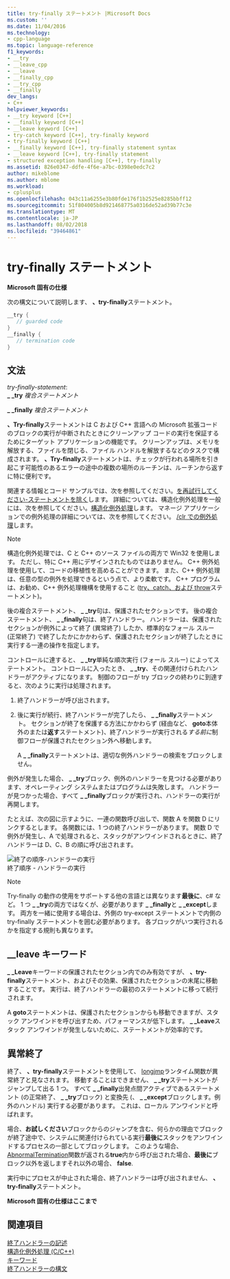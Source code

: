 ```yaml
---
title: try-finally ステートメント |Microsoft Docs
ms.custom: ''
ms.date: 11/04/2016
ms.technology:
- cpp-language
ms.topic: language-reference
f1_keywords:
- __try
- __leave_cpp
- __leave
- __finally_cpp
- __try_cpp
- __finally
dev_langs:
- C++
helpviewer_keywords:
- __try keyword [C++]
- __finally keyword [C++]
- __leave keyword [C++]
- try-catch keyword [C++], try-finally keyword
- try-finally keyword [C++]
- __finally keyword [C++], try-finally statement syntax
- __leave keyword [C++], try-finally statement
- structured exception handling [C++], try-finally
ms.assetid: 826e0347-ddfe-4f6e-a7bc-0398e0edc7c2
author: mikeblome
ms.author: mblome
ms.workload:
- cplusplus
ms.openlocfilehash: 043c11a6255e3b80fde176f1b2525e8285bbff12
ms.sourcegitcommit: 51f804005b8d921468775a0316de52ad39b77c3e
ms.translationtype: MT
ms.contentlocale: ja-JP
ms.lasthandoff: 08/02/2018
ms.locfileid: "39464861"
---
```

# <a name="try-finally-statement"></a>try-finally ステートメント
**Microsoft 固有の仕様**  
  
 次の構文について説明します、 **、try-finally**ステートメント。  
  
```cpp 
__try {  
   // guarded code  
}  
__finally {  
   // termination code  
}  
```  
  
## <a name="grammar"></a>文法  
 *try-finally-statement*:  
 **_ _try** *複合ステートメント*  
  
 **_ _finally** *複合ステートメント*  
  
 **、Try-finally**ステートメントは C および C++ 言語への Microsoft 拡張コードのブロックの実行が中断されたときにクリーンアップ コードの実行を保証するためにターゲット アプリケーションの機能です。 クリーンアップは、メモリを解放する、ファイルを閉じる、ファイル ハンドルを解放するなどのタスクで構成されます。 **、Try-finally**ステートメントは、チェックが行われる場所を引き起こす可能性のあるエラーの途中の複数の場所のルーチンは、ルーチンから返すに特に便利です。  
  
 関連する情報とコード サンプルでは、次を参照してください。[を再試行してください-ステートメントを除く](../cpp/try-except-statement.md)します。 詳細については、構造化例外処理を一般には、次を参照してください。[構造化例外処理](../cpp/structured-exception-handling-c-cpp.md)します。 マネージ アプリケーションでの例外処理の詳細については、次を参照してください。 [/clr での例外処理](../windows/exception-handling-cpp-component-extensions.md)します。  
  
> [!NOTE]
>  構造化例外処理では、C と C++ のソース ファイルの両方で Win32 を使用します。 ただし、特に C++ 用にデザインされたものではありません。 C++ 例外処理を使用して、コードの移植性を高めることができます。 また、C++ 例外処理は、任意の型の例外を処理できるという点で、より柔軟です。 C++ プログラムは、お勧め、C++ 例外処理機構を使用すること ([try、catch、および throw](../cpp/try-throw-and-catch-statements-cpp.md)ステートメント)。  
  
 後の複合ステートメント、 **_ _try**句は、保護されたセクションです。 後の複合ステートメント、 **_ _finally**句は、終了ハンドラー。 ハンドラーは、保護されたセクションが例外によって終了 (異常終了) したか、標準的なフォール スルー (正常終了) で終了したかにかかわらず、保護されたセクションが終了したときに実行する一連の操作を指定します。  
  
 コントロールに達すると、 **_ _try**単純な順次実行 (フォール スルー) によってステートメント。 コントロールに入ったとき、 **_ _try**、その関連付けられたハンドラーがアクティブになります。 制御のフローが try ブロックの終わりに到達すると、次のように実行は処理されます。  
  
1.  終了ハンドラーが呼び出されます。  
  
2.  後に実行が続行、終了ハンドラーが完了したら、 **_ _finally**ステートメント。 セクションが終了を保護する方法にかかわらず (経由など、 **goto**本体外のまたは**返す**ステートメント)、終了ハンドラーが実行される*する前に*制御フローが保護されたセクション外へ移動します。  
  
     A **_ _finally**ステートメントは、適切な例外ハンドラーの検索をブロックしません。  
  
 例外が発生した場合、 **_ _try**ブロック、例外のハンドラーを見つける必要があります、オペレーティング システムまたはプログラムは失敗します。 ハンドラーが見つかった場合、すべて **_ _finally**ブロックが実行され、ハンドラーの実行が再開します。  
  
 たとえば、次の図に示すように、一連の関数呼び出しで、関数 A を関数 D にリンクするとします。 各関数には、1 つの終了ハンドラーがあります。 関数 D で例外が発生し、A で処理されると、スタックがアンワインドされるときに、終了ハンドラーは D、C、B の順に呼び出されます。  
  
 ![終了の順序&#45;ハンドラーの実行](../cpp/media/vc38cx1.gif "vc38CX1")  
終了順序 - ハンドラーの実行  
  
> [!NOTE]
>  Try-finally の動作の使用をサポートする他の言語とは異なります**最後に**、c# など。  1 つ **_ _try**の両方ではなくが、必要があります **_ _finally**と **_ _except**します。  両方を一緒に使用する場合は、外側の try-except ステートメントで内側の try-finally ステートメントを囲む必要があります。  各ブロックがいつ実行されるかを指定する規則も異なります。  
  
## <a name="the-leave-keyword"></a>__leave キーワード  
 **_ _Leave**キーワードの保護されたセクション内でのみ有効ですが、 **、try-finally**ステートメント、およびその効果、保護されたセクションの末尾に移動することです。 実行は、終了ハンドラーの最初のステートメントに移って続行されます。  
  
 A **goto**ステートメントは、保護されたセクションからも移動できますが、スタック アンワインドを呼び出すため、パフォーマンスが低下します。 **_ _Leave**スタック アンワインドが発生しないために、ステートメントが効率的です。  
  
## <a name="abnormal-termination"></a>異常終了  
 終了、 **、try-finally**ステートメントを使用して、 [longjmp](../c-runtime-library/reference/longjmp.md)ランタイム関数が異常終了と見なされます。 移動することはできません、 **_ _try**ステートメントがジャンプして出る 1 つ。 すべて **_ _finally**出発点間アクティブであるステートメント (の正常終了、 **_ _try**ブロック) と変換先 (、 **_ _except**ブロックします。例外のハンドル) 実行する必要があります。 これは、ローカル アンワインドと呼ばれます。  
  
 場合、**お試しください**ブロックからのジャンプを含む、何らかの理由でブロックが終了途中で、システムに関連付けられている実行**最後に**スタックをアンワインドするプロセスの一部としてブロックします。 このような場合、 [AbnormalTermination](http://msdn.microsoft.com/library/windows/desktop/ms679265)関数が返される**true**内から呼び出された場合、**最後に**ブロック以外を返しますそれ以外の場合、 **false**.  
  
 実行中にプロセスが中止された場合、終了ハンドラーは呼び出されません、 **、try-finally**ステートメント。  
  
 **Microsoft 固有の仕様はここまで**  
  
## <a name="see-also"></a>関連項目  
 [終了ハンドラーの記述](../cpp/writing-a-termination-handler.md)   
 [構造化例外処理 (C/C++)](../cpp/structured-exception-handling-c-cpp.md)   
 [キーワード](../cpp/keywords-cpp.md)   
 [終了ハンドラーの構文](http://msdn.microsoft.com/library/windows/desktop/ms681393)